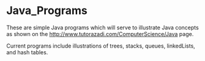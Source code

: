 Java_Programs
=============

These are simple Java programs which will serve to illustrate Java concepts 
as shown on the http://www.tutorazadi.com/ComputerScience/Java page.

Current programs include illustrations of trees, stacks, queues, linkedLists, and hash tables.
